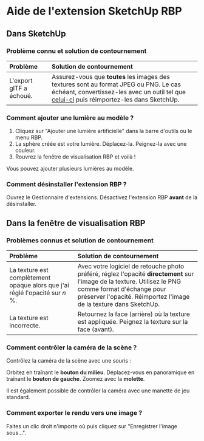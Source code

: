 
Aide de l'extension SketchUp RBP
================================

Dans SketchUp
-------------

### Problème connu et solution de contournement

Problème | Solution de contournement
:--- | :---
L'export glTF a échoué. | Assurez-vous que **toutes** les images des textures sont au format JPEG ou PNG. Le cas échéant, convertissez-les avec un outil tel que [celui-ci](https://image.online-convert.com/fr/convertir-en-png) puis réimportez-les dans SketchUp.

### Comment ajouter une lumière au modèle ?

1. Cliquez sur "Ajouter une lumière artificielle" dans la barre d'outils ou le menu RBP.
2. La sphère créée est votre lumière. Déplacez-la. Peignez-la avec une couleur.
3. Rouvrez la fenêtre de visualisation RBP et voilà !

Vous pouvez ajouter plusieurs lumières au modèle.

### Comment désinstaller l'extension RBP ?

Ouvrez le Gestionnaire d'extensions. Désactivez l'extension RBP **avant** de la désinstaller.

Dans la fenêtre de visualisation RBP
------------------------------------

### Problèmes connus et solution de contournement

Problème | Solution de contournement
:--- | :---
La texture est complètement opaque alors que j'ai réglé l'opacité sur *n* %. | Avec votre logiciel de retouche photo préféré, réglez l'opacité **directement** sur l'image de la texture. Utilisez le PNG comme format d'échange pour préserver l'opacité. Réimportez l'image de la texture dans SketchUp.
La texture est incorrecte. | Retournez la face (arrière) où la texture est appliquée. Peignez la texture sur la face (avant).

### Comment contrôler la caméra de la scène ?

Contrôlez la caméra de la scène avec une souris :

Orbitez en traînant le **bouton du milieu**. Déplacez-vous en panoramique en traînant le **bouton de gauche**. Zoomez avec la **molette**.

Il est également possible de contrôler la caméra avec une manette de jeu standard.

### Comment exporter le rendu vers une image ?

Faites un clic droit n'importe où puis cliquez sur "Enregistrer l'image sous...".
